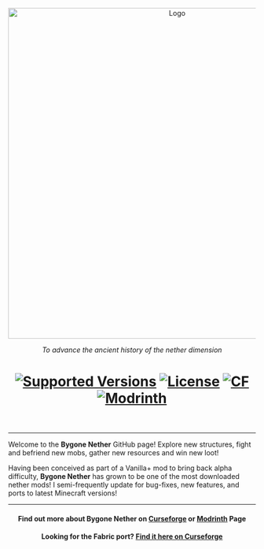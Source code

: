 <p align="center"><img src="https://imgur.com/yrzI96y.png" alt="Logo" width="672"></p>

<p align="center">
  <i>To advance the ancient history of the nether dimension</i>
</p>
<h1 align="center">
	<a href="https://www.curseforge.com/minecraft/mc-mods/bygone-nether/files"><img src="https://img.shields.io/badge/Minecraft-1.16.5+-c9aa4b" alt="Supported Versions"></a>
	<a href="https://github.com/izofar/bygone-nether/blob/1.18.2/LICENSE.txt"><img src="https://img.shields.io/github/license/Creators-of-Create/Create?style=flat&color=900c3f" alt="License"></a>
	<a href="https://www.curseforge.com/minecraft/mc-mods/bygone-nether"><img src="http://cf.way2muchnoise.eu/bygone-nether.svg" alt="CF"></a>
    <a href="https://modrinth.com/mod/bygone-nether"><img src="https://img.shields.io/modrinth/dt/bygone-nether?logo=modrinth&label=&suffix=%20&style=flat&color=242629&labelColor=5ca424&logoColor=1c1c1c" alt="Modrinth"></a>
    <br><br>
</h1>
<hr/>

Welcome to the **Bygone Nether** GitHub page! Explore new structures, fight and befriend new mobs, gather new resources and win new loot!

Having been conceived as part of a Vanilla+ mod to bring back alpha difficulty, **Bygone Nether** has grown to be one of the most downloaded nether mods! I semi-frequently update for bug-fixes, new features, and ports to latest Minecraft versions!

<hr/>
<h4 align="center">Find out more about Bygone Nether on <a href="https://www.curseforge.com/minecraft/mc-mods/bygone-nether">Curseforge</a> or <a href="https://modrinth.com/mod/bygone-nether">Modrinth</a> Page</h4>
<h4 align="center">Looking for the Fabric port? <a href="https://www.curseforge.com/minecraft/mc-mods/bygone-nether">Find it here on Curseforge</a></h4>
